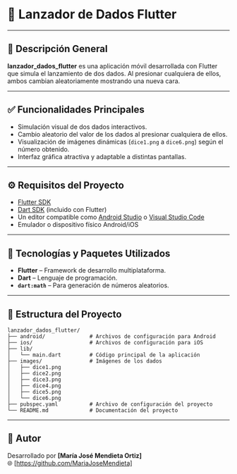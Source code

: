 # 🎲 Lanzador de Dados Flutter

---

## 📌 Descripción General

**lanzador_dados_flutter** es una aplicación móvil desarrollada con Flutter que simula el lanzamiento de dos dados. Al presionar cualquiera de ellos, ambos cambian aleatoriamente mostrando una nueva cara. 

---

## ✅ Funcionalidades Principales

- Simulación visual de dos dados interactivos.
- Cambio aleatorio del valor de los dados al presionar cualquiera de ellos.
- Visualización de imágenes dinámicas (`dice1.png` a `dice6.png`) según el número obtenido.
- Interfaz gráfica atractiva y adaptable a distintas pantallas.

---

## ⚙️ Requisitos del Proyecto

- [Flutter SDK](https://flutter.dev/docs/get-started/install)
- [Dart SDK](https://dart.dev/get-dart) (incluido con Flutter)
- Un editor compatible como [Android Studio](https://developer.android.com/studio) o [Visual Studio Code](https://code.visualstudio.com/)
- Emulador o dispositivo físico Android/iOS

---

## 🧰 Tecnologías y Paquetes Utilizados

- **Flutter** – Framework de desarrollo multiplataforma.
- **Dart** – Lenguaje de programación.
- **`dart:math`** – Para generación de números aleatorios.

---

## 📁 Estructura del Proyecto

```
lanzador_dados_flutter/
├── android/              # Archivos de configuración para Android
├── ios/                  # Archivos de configuración para iOS
├── lib/
│   └── main.dart         # Código principal de la aplicación
├── images/               # Imágenes de los dados
│   ├── dice1.png
│   ├── dice2.png
│   ├── dice3.png
│   ├── dice4.png
│   ├── dice5.png
│   └── dice6.png
├── pubspec.yaml          # Archivo de configuración del proyecto
└── README.md             # Documentación del proyecto
```
---

## 👤 Autor

Desarrollado por **[María José Mendieta Ortiz]**   
🌐 [https://github.com/MariaJoseMendieta]